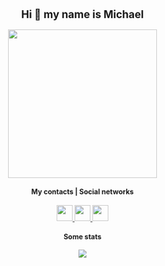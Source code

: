 <div align="center">

## Hi 👋 my name is Michael
<img src="https://media.giphy.com/media/HgycnYQCMeJXO/giphy.gif" width="300"/>
<div>
  
#### My contacts | Social networks

<p align="center">
  <a href="mailto:mishabor2367@gmail.com" target="_blank" rel="noreferrer"> <picture>
    <source media="(prefers-color-scheme: dark)" srcset="https://img.icons8.com/?size=100&id=YRRhCXfA0Vd0&format=png&color=FFFFFF" />
    <source media="(prefers-color-scheme: light)" srcset="https://img.icons8.com/?size=100&id=YRRhCXfA0Vd0&format=png&color=000000" />
    <img src="https://img.icons8.com/?size=100&id=YRRhCXfA0Vd0&format=png&color=000000" width="32" height="32" /> </picture> </a>
  <a href="https://t.me/tabara_bulkala" target="_blank" rel="noreferrer"> <picture>
    <source media="(prefers-color-scheme: dark)" srcset="https://img.icons8.com/?size=100&id=lUktdBVdL4Kb&format=png&color=FFFFFF" />
    <source media="(prefers-color-scheme: light)" srcset="https://img.icons8.com/?size=100&id=lUktdBVdL4Kb&format=png&color=000000" />
    <img src="https://img.icons8.com/?size=100&id=lUktdBVdL4Kb&format=png&color=000000" width="32" height="32" /> </picture> </a>
  <a href="https://www.linkedin.com/in/michael-kushner-1154b6315/" target="_blank" rel="noreferrer"> <picture>
    <source media="(prefers-color-scheme: dark)" srcset="https://raw.githubusercontent.com/danielcranney/readme-generator/main/public/icons/socials/linkedin-dark.svg" />
    <source media="(prefers-color-scheme: light)" srcset="https://raw.githubusercontent.com/danielcranney/readme-generator/main/public/icons/socials/linkedin.svg" />
    <img src="https://raw.githubusercontent.com/danielcranney/readme-generator/main/public/icons/socials/linkedin.svg" width="32" height="32" /> </picture> </a>
</p>

#### Some stats

<a href="http://www.github.com/TabarakoAkula"><img src="https://github-readme-streak-stats.herokuapp.com/?user=TabarakoAkula&stroke=ffffff&background=1c1917&ring=0891b2&fire=0891b2&currStreakNum=ffffff&currStreakLabel=0891b2&sideNums=ffffff&sideLabels=ffffff&dates=ffffff&hide_border=true" /></a>

</div>
